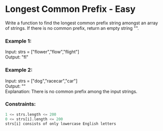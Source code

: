 # Longest Common Prefix - Easy

Write a function to find the longest common prefix string amongst an array of strings.
If there is no common prefix, return an empty string "".

### Example 1:

Input: strs = ["flower","flow","flight"]\
Output: "fl"

### Example 2:

Input: strs = ["dog","racecar","car"]\
Output: ""\
Explanation: There is no common prefix among the input strings.


### Constraints:

```python
1 <= strs.length <= 200
0 <= strs[i].length <= 200
strs[i] consists of only lowercase English letters
```
